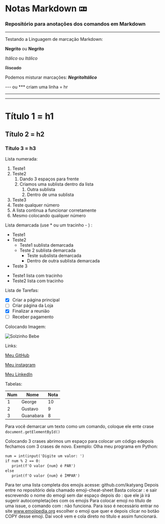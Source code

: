# Notas Markdown <img width="5.5%" alt="📖" src="imagens/markdown2.png"/>  
### Repositório para anotações dos comandos em Markdown

---

Testando a Linguagem de marcação Markdown:

**Negrito** ou __Negrito__

*Itálico* ou _Itálico_

~~Riscado~~

Podemos misturar marcações: __*NegritoItálico*__

--- ou *** criam uma linha = hr

---
***

# Título 1 = h1
## Título 2 = h2
### Título 3 = h3

Lista numerada:
1. Teste1
2. Teste2
   1. Dando 3 espaços para frente 
   2. Criamos uma sublista dentro da lista
      1. Outra sublista
      2. Dentro de uma sublista
4. Teste3
26. Teste qualquer número
99. A lista continua a funcionar corretamente
982. Mesmo colocando qualquer número

Lista demarcada (use * ou um tracinho - ) :
* Teste1
* Teste2
   * Teste1 sublista demarcada
   * Teste 2 sublista demarcada
      * Teste subslista demarcada
      * Dentro de outra sublista demarcada
* Teste 3
- Teste1 lista com tracinho
- Teste2 lista com tracinho

Lista de Tarefas:
- [x] Criar a página principal
- [ ] Criar página da Loja
- [x] Finalizar a reunião
- [ ] Receber pagamento

Colocando Imagem:

![Solzinho Bebe](https://user-images.githubusercontent.com/113748733/191075880-0b01f803-1658-4898-936f-5eef6231105c.jpg)

Links:

[Meu GitHub](https://github.com/GeorgeEnriqueBravo)

[Meu instagram](https://www.instagram.com/georgebravoo)

[Meu LinkedIn](https://www.linkedin.com/in/george-bravo/)

Tabelas: 

Num|Nome|Nota
---|---|---
1|George|10
2|Gustavo|9
3|Guanabara|8

Para você demarcar um texto como um comando, coloque ele ente crase `document.getElementById()` 

Colocando 3 crases abrimos um espaço para colocar um código edepois fechamos com 3 crases de novo. Exemplo: Olha meu programa em Python:
```
num = int(input('Digite um valor: ')
if num % 2 == 0:
   print(f'O valor {num} é PAR')
else
   print(f'O valor {num} é ÍMPAR')
```

Para ter uma lista completa dos emojis acesse: github.com/ikatyang
Depois entre no repositório dela chamado emoji-cheat-sheet
Basta colocar : e sair escrevendo o nome do emogi sem dar espaço depois do : que ele já irá sugerir autocompletações com os emojis
Para colocar emoji no título de uma issue, o comando com : não funciona. Para isso é necessário entrar no site www.emojipedia.org escolher o emoji que quer e depois clicar no botão COPY desse emoji. Daí você vem e cola direto no título e assim funcionará.
